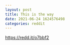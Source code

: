 ```yaml
--- 
layout: post 
title: This is the way 
date: 2021-06-24 1624576498 
categories: reddit 
--- 
```

https://redd.it/o7bbf2